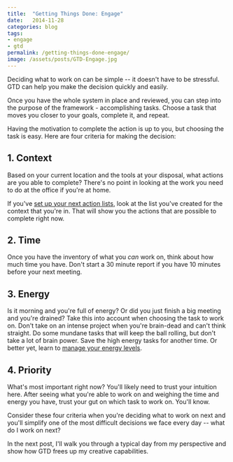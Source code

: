 ```yaml
---
title:  "Getting Things Done: Engage"
date:   2014-11-28
categories: blog
tags:
- engage
- gtd
permalink: /getting-things-done-engage/
image: /assets/posts/GTD-Engage.jpg
---
```


Deciding what to work on can be simple -- it doesn't have to be stressful. GTD can help you make the decision quickly and easily.

<!--more-->

Once you have the whole system in place and reviewed, you can step into the purpose of the framework - accomplishing tasks. Choose a task that moves you closer to your goals, complete it, and repeat.

Having the motivation to complete the action is up to you, but choosing the task is easy. Here are four criteria for making the decision:

## 1\. Context

Based on your current location and the tools at your disposal, what actions are you able to complete? There's no point in looking at the work you need to do at the office if you're at home.

If you've [set up your next action lists](http://joebuhlig.com/getting-things-done-clarify/), look at the list you've created for the context that you're in. That will show you the actions that are possible to complete right now.

## 2\. Time

Once you have the inventory of what you _can_ work on, think about how much time you have. Don't start a 30 minute report if you have 10 minutes before your next meeting.

## 3\. Energy

Is it morning and you're full of energy? Or did you just finish a big meeting and you're drained? Take this into account when choosing the task to work on. Don't take on an intense project when you're brain-dead and can't think straight. Do some mundane tasks that will keep the ball rolling, but don't take a lot of brain power. Save the high energy tasks for another time. Or better yet, learn to [manage your energy levels](http://joebuhlig.com/power-full-engagement-book-review/).

## 4\. Priority

What's most important right now? You'll likely need to trust your intuition here. After seeing what you're able to work on and weighing the time and energy you have, trust your gut on which task to work on. You'll know.

Consider these four criteria when you're deciding what to work on next and you'll simplify one of the most difficult decisions we face every day -- what do I work on next?

In the next post, I'll walk you through a typical day from my perspective and show how GTD frees up my creative capabilities.